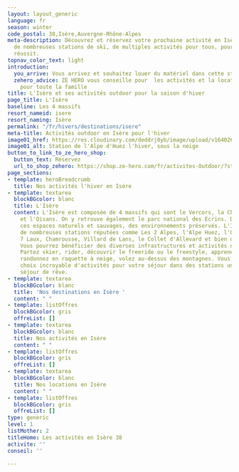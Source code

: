 ```yaml
---
layout: layout_generic
language: fr
season: winter
code_postal: 38,Isère,Auvergne-Rhône-Alpes
meta-description: Découvrez et réservez votre prochaine activité en Isère. Retrouvez
  de nombreuses stations de ski, de multiples activités pour tous, pour un séjour
  réussit.
topnav_color_text: light
introduction:
  you_arrive: Vous arrivez et souhaitez louer du matériel dans cette station.
  zehero_advice: ZE HERO vous conseille pour  les activités et la location des équipements
    pour toute la famille
title: L'Isère et ses activités outdoor pour la saison d'hiver
page_title: L'Isère
baseline: Les 4 massifs
resort_nameid: isere
resort_naming: Isère
permalink: "/fr/hivers/destinations/isere"
meta-title: Activités outdoor en Isère pour l'hiver
image01_href: https://res.cloudinary.com/deddrj0yb/image/upload/v1640266010/website/resorts/alpe%20d%27huez/Alpes_dhuez_envzu0.jpg
image01_alt: Station de l'Alpe d'Huez l'hiver, sous la neige
button_to_link_to_ze_hero_shop:
  button_text: Réservez
  url_to_shop_zehero: https://shop.ze-hero.com/fr/activites-Outdoor/?station=Alpe+d%27Huez&calessonstype=all&catypegenderlistsummer=all&calessonsactivitytype=all&start-date=
page_sections:
- template: heroBreadcrumb
  title: Nos activités l'hiver en Isère
- template: textarea
  blockBGcolor: blanc
  title: L'Isère
  content: L'Isère est composée de 4 massifs qui sont le Vercors, la Chartreuse, Belledonne
    et l'Oisans. On y retrouve également le parc national des Ecrins. Découvrez alors
    ces espaces naturels et sauvages, des environnements préservés. L'Isère est composée
    de nombreuses stations réputées comme Les 2 Alpes, l'Alpe Huez, l'Oisans, les
    7 Laux, Chamrousse, Villard de Lans, le Collet d'Allevard et bien d'autre encore.
    Vous pourrez bénéficier des diverses infrastructures et activités qu’elles proposent.
    Partez skier, rider, découvrir le freeride ou le freestyle, apprenez le snowboard,
    randonnez en raquette à neige, volez au-dessus des montagnes. Vous trouvez un
    choix incroyable d'activités pour votre séjour dans des stations uniques pour
    séjour de rêve.
- template: textarea
  blockBGcolor: blanc
  title: 'Nos destinations en Isère '
  content: " "
- template: listOffres
  blockBGcolor: gris
  offreList: []
- template: textarea
  blockBGcolor: blanc
  title: Nos activités en Isère
  content: " "
- template: listOffres
  blockBGcolor: gris
  offreList: []
- template: textarea
  blockBGcolor: blanc
  title: Nos locations en Isère
  content: " "
- template: listOffres
  blockBGcolor: gris
  offreList: []
type: generic
level: 1
listMother: 2
titleHome: Les activités en Isère 38
activite: ''
conseil: ''

---
```

